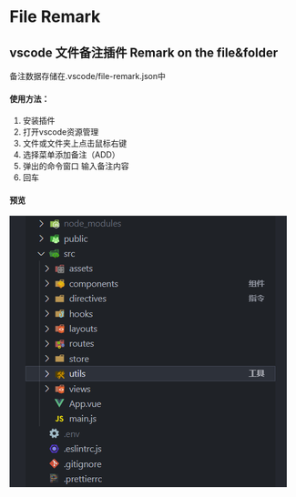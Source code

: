 # File Remark

## vscode 文件备注插件 Remark on the file&folder

备注数据存储在.vscode/file-remark.json中

#### 使用方法：
1. 安装插件
2. 打开vscode资源管理
3. 文件或文件夹上点击鼠标右键
4. 选择菜单添加备注（ADD）
5. 弹出的命令窗口 输入备注内容
6. 回车

#### 预览

![预览](preview.png)